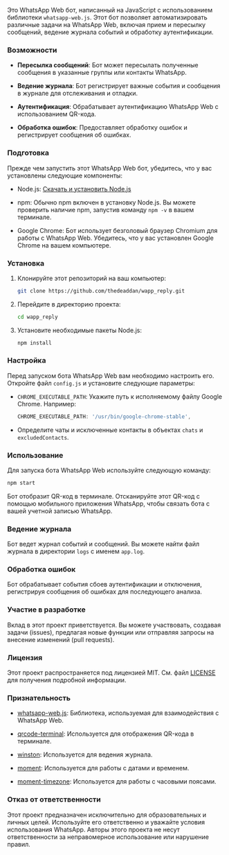 Это WhatsApp Web бот, написанный на JavaScript с использованием библиотеки `whatsapp-web.js`. Этот бот позволяет автоматизировать различные задачи на WhatsApp Web, включая прием и пересылку сообщений, ведение журнала событий и обработку аутентификации.

### Возможности

- **Пересылка сообщений**: Бот может пересылать полученные сообщения в указанные группы или контакты WhatsApp.

- **Ведение журнала**: Бот регистрирует важные события и сообщения в журнале для отслеживания и отладки.

- **Аутентификация**: Обрабатывает аутентификацию WhatsApp Web с использованием QR-кода.

- **Обработка ошибок**: Предоставляет обработку ошибок и регистрирует сообщения об ошибках.

### Подготовка

Прежде чем запустить этот WhatsApp Web бот, убедитесь, что у вас установлены следующие компоненты:

- Node.js: [Скачать и установить Node.js](https://nodejs.org/)

- npm: Обычно npm включен в установку Node.js. Вы можете проверить наличие npm, запустив команду `npm -v` в вашем терминале.

- Google Chrome: Бот использует безголовый браузер Chromium для работы с WhatsApp Web. Убедитесь, что у вас установлен Google Chrome на вашем компьютере.

### Установка

1. Клонируйте этот репозиторий на ваш компьютер:

   ```bash
   git clone https://github.com/thedeaddan/wapp_reply.git
   ```

2. Перейдите в директорию проекта:

   ```bash
   cd wapp_reply
   ```

3. Установите необходимые пакеты Node.js:

   ```bash
   npm install
   ```

### Настройка

Перед запуском бота WhatsApp Web вам необходимо настроить его. Откройте файл `config.js` и установите следующие параметры:

- `CHROME_EXECUTABLE_PATH`: Укажите путь к исполняемому файлу Google Chrome. Например:

  ```javascript
  CHROME_EXECUTABLE_PATH: '/usr/bin/google-chrome-stable',
  ```

- Определите чаты и исключенные контакты в объектах `chats` и `excludedContacts`.

### Использование

Для запуска бота WhatsApp Web используйте следующую команду:

```bash
npm start
```

Бот отобразит QR-код в терминале. Отсканируйте этот QR-код с помощью мобильного приложения WhatsApp, чтобы связать бота с вашей учетной записью WhatsApp.

### Ведение журнала

Бот ведет журнал событий и сообщений. Вы можете найти файл журнала в директории `logs` с именем `app.log`.

### Обработка ошибок

Бот обрабатывает события сбоев аутентификации и отключения, регистрируя сообщения об ошибках для последующего анализа.

### Участие в разработке

Вклад в этот проект приветствуется. Вы можете участвовать, создавая задачи (issues), предлагая новые функции или отправляя запросы на внесение изменений (pull requests).

### Лицензия

Этот проект распространяется под лицензией MIT. См. файл [LICENSE](LICENSE) для получения подробной информации.

### Признательность

- [whatsapp-web.js](https://github.com/pedroslopez/whatsapp-web.js): Библиотека, используемая для взаимодействия с WhatsApp Web.

- [qrcode-terminal](https://github.com/gtanner/qrcode-terminal): Используется для отображения QR-кода в терминале.

- [winston](https://github.com/winstonjs/winston): Используется для ведения журнала.

- [moment](https://github.com/moment/moment): Используется для работы с датами и временем.

- [moment-timezone](https://github.com/moment/moment-timezone): Используется для работы с часовыми поясами.

### Отказ от ответственности

Этот проект предназначен исключительно для образовательных и личных целей. Используйте его ответственно и уважайте условия использования WhatsApp. Авторы этого проекта не несут ответственности за неправомерное использование или нарушение правил.
